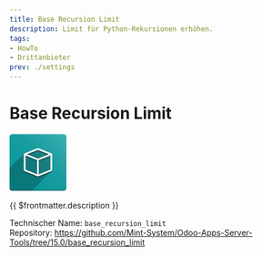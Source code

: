 ```yaml
---
title: Base Recursion Limit
description: Limit für Python-Rekursionen erhöhen.
tags:
- HowTo
- Drittanbieter
prev: ./settings
---
```

# Base Recursion Limit
![icon_oms_box](attachments/icon_oms_box.png)

{{ $frontmatter.description }}

Technischer Name: `base_recursion_limit`\
Repository: <https://github.com/Mint-System/Odoo-Apps-Server-Tools/tree/15.0/base_recursion_limit>
